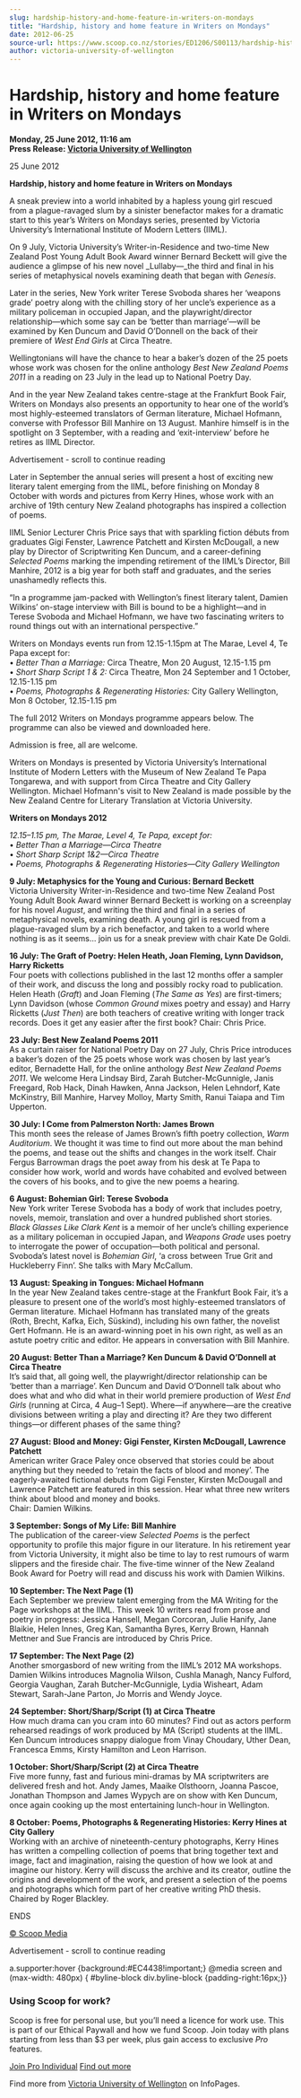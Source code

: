 ```yaml
---
slug: hardship-history-and-home-feature-in-writers-on-mondays
title: "Hardship, history and home feature in Writers on Mondays"
date: 2012-06-25
source-url: https://www.scoop.co.nz/stories/ED1206/S00113/hardship-history-and-home-feature-in-writers-on-mondays.htm
author: victoria-university-of-wellington
---
```

Hardship, history and home feature in Writers on Mondays
========================================================

**Monday, 25 June 2012, 11:16 am**  
**Press Release: [Victoria University of Wellington](https://info.scoop.co.nz/Victoria_University_of_Wellington)**

25 June 2012

**Hardship, history and home feature in Writers on Mondays**

A sneak preview into a world inhabited by a hapless young girl rescued from a plague-ravaged slum by a sinister benefactor makes for a dramatic start to this year’s Writers on Mondays series, presented by Victoria University’s International Institute of Modern Letters (IIML).

On 9 July, Victoria University’s Writer-in-Residence and two-time New Zealand Post Young Adult Book Award winner Bernard Beckett will give the audience a glimpse of his new novel _Lullaby—_the third and final in his series of metaphysical novels examining death that began with _Genesis_.

Later in the series, New York writer Terese Svoboda shares her ‘weapons grade’ poetry along with the chilling story of her uncle’s experience as a military policeman in occupied Japan, and the playwright/director relationship—which some say can be ‘better than marriage’—will be examined by Ken Duncum and David O’Donnell on the back of their premiere of _West End Girls_ at Circa Theatre.

Wellingtonians will have the chance to hear a baker’s dozen of the 25 poets whose work was chosen for the online anthology _Best New Zealand Poems 2011_ in a reading on 23 July in the lead up to National Poetry Day.

And in the year New Zealand takes centre-stage at the Frankfurt Book Fair, Writers on Mondays also presents an opportunity to hear one of the world’s most highly-esteemed translators of German literature, Michael Hofmann, converse with Professor Bill Manhire on 13 August. Manhire himself is in the spotlight on 3 September, with a reading and ‘exit-interview’ before he retires as IIML Director.

Advertisement - scroll to continue reading





Later in September the annual series will present a host of exciting new literary talent emerging from the IIML, before finishing on Monday 8 October with words and pictures from Kerry Hines, whose work with an archive of 19th century New Zealand photographs has inspired a collection of poems.

IIML Senior Lecturer Chris Price says that with sparkling fiction débuts from graduates Gigi Fenster, Lawrence Patchett and Kirsten McDougall, a new play by Director of Scriptwriting Ken Duncum, and a career-defining _Selected Poems_ marking the impending retirement of the IIML’s Director, Bill Manhire, 2012 is a big year for both staff and graduates, and the series unashamedly reflects this.

“In a programme jam-packed with Wellington’s finest literary talent, Damien Wilkins’ on-stage interview with Bill is bound to be a highlight—and in Terese Svoboda and Michael Hofmann, we have two fascinating writers to round things out with an international perspective.”

Writers on Mondays events run from 12.15-1.15pm at The Marae, Level 4, Te Papa except for:  
• _Better Than a Marriage:_ Circa Theatre, Mon 20 August, 12.15-1.15 pm  
• _Short Sharp Script 1 & 2:_ Circa Theatre, Mon 24 September and 1 October, 12.15-1.15 pm  
• _Poems, Photographs & Regenerating Histories:_ City Gallery Wellington, Mon 8 October, 12.15-1.15 pm

The full 2012 Writers on Mondays programme appears below. The programme can also be viewed and downloaded here.

Admission is free, all are welcome.

Writers on Mondays is presented by Victoria University’s International Institute of Modern Letters with the Museum of New Zealand Te Papa Tongarewa, and with support from Circa Theatre and City Gallery Wellington. Michael Hofmann's visit to New Zealand is made possible by the New Zealand Centre for Literary Translation at Victoria University.

**Writers on Mondays 2012**

_12.15–1.15 pm, The Marae, Level 4, Te Papa, except for:_  
• _Better Than a Marriage—Circa Theatre_  
• _Short Sharp Script 1&2—Circa Theatre_  
• _Poems, Photographs & Regenerating Histories—City Gallery Wellington_

**9 July: Metaphysics for the Young and Curious: Bernard Beckett**  
Victoria University Writer-in-Residence and two-time New Zealand Post Young Adult Book Award winner Bernard Beckett is working on a screenplay for his novel _August_, and writing the third and final in a series of metaphysical novels, examining death. A young girl is rescued from a plague-ravaged slum by a rich benefactor, and taken to a world where nothing is as it seems… join us for a sneak preview with chair Kate De Goldi.

**16 July: The Graft of Poetry: Helen Heath, Joan Fleming, Lynn Davidson, Harry Ricketts**  
Four poets with collections published in the last 12 months offer a sampler of their work, and discuss the long and possibly rocky road to publication. Helen Heath (_Graft_) and Joan Fleming (_The Same as Yes_) are first-timers; Lynn Davidson (whose _Common Ground_ mixes poetry and essay) and Harry Ricketts (_Just Then_) are both teachers of creative writing with longer track records. Does it get any easier after the first book? Chair: Chris Price.

**23 July: Best New Zealand Poems 2011**  
As a curtain raiser for National Poetry Day on 27 July, Chris Price introduces a baker’s dozen of the 25 poets whose work was chosen by last year’s editor, Bernadette Hall, for the online anthology _Best New Zealand Poems 2011_. We welcome Hera Lindsay Bird, Zarah Butcher-McGunnigle, Janis Freegard, Rob Hack, Dinah Hawken, Anna Jackson, Helen Lehndorf, Kate McKinstry, Bill Manhire, Harvey Molloy, Marty Smith, Ranui Taiapa and Tim Upperton.

**30 July: I Come from Palmerston North: James Brown**  
This month sees the release of James Brown’s fifth poetry collection, _Warm Auditorium_. We thought it was time to find out more about the man behind the poems, and tease out the shifts and changes in the work itself. Chair Fergus Barrowman drags the poet away from his desk at Te Papa to consider how work, world and words have cohabited and evolved between the covers of his books, and to give the new poems a hearing.

**6 August: Bohemian Girl: Terese Svoboda**  
New York writer Terese Svoboda has a body of work that includes poetry, novels, memoir, translation and over a hundred published short stories. _Black Glasses Like Clark Kent_ is a memoir of her uncle’s chilling experience as a military policeman in occupied Japan, and _Weapons Grade_ uses poetry to interrogate the power of occupation—both political and personal. Svoboda’s latest novel is _Bohemian Girl_, ‘a cross between True Grit and Huckleberry Finn’. She talks with Mary McCallum.

**13 August: Speaking in Tongues: Michael Hofmann**  
In the year New Zealand takes centre-stage at the Frankfurt Book Fair, it’s a pleasure to present one of the world’s most highly-esteemed translators of German literature. Michael Hofmann has translated many of the greats (Roth, Brecht, Kafka, Eich, Süskind), including his own father, the novelist Gert Hofmann. He is an award-winning poet in his own right, as well as an astute poetry critic and editor. He appears in conversation with Bill Manhire.

**20 August: Better Than a Marriage? Ken Duncum & David O’Donnell at Circa Theatre**  
It’s said that, all going well, the playwright/director relationship can be ‘better than a marriage’. Ken Duncum and David O’Donnell talk about who does what and who did what in their world premiere production of _West End Girls_ (running at Circa, 4 Aug–1 Sept). Where—if anywhere—are the creative divisions between writing a play and directing it? Are they two different things—or different phases of the same thing?

**27 August: Blood and Money: Gigi Fenster, Kirsten McDougall, Lawrence Patchett**  
American writer Grace Paley once observed that stories could be about anything but they needed to ‘retain the facts of blood and money’. The eagerly-awaited fictional debuts from Gigi Fenster, Kirsten McDougall and Lawrence Patchett are featured in this session. Hear what three new writers think about blood and money and books.  
Chair: Damien Wilkins.

**3 September: Songs of My Life: Bill Manhire**  
The publication of the career-view _Selected Poems_ is the perfect opportunity to profile this major figure in our literature. In his retirement year from Victoria University, it might also be time to lay to rest rumours of warm slippers and the fireside chair. The five-time winner of the New Zealand Book Award for Poetry will read and discuss his work with Damien Wilkins.

**10 September: The Next Page (1)**  
Each September we preview talent emerging from the MA Writing for the Page workshops at the IIML. This week 10 writers read from prose and poetry in progress: Jessica Hansell, Megan Corcoran, Julie Hanify, Jane Blaikie, Helen Innes, Greg Kan, Samantha Byres, Kerry Brown, Hannah Mettner and Sue Francis are introduced by Chris Price.

**17 September: The Next Page (2)**  
Another smorgasbord of new writing from the IIML’s 2012 MA workshops. Damien Wilkins introduces Magnolia Wilson, Cushla Managh, Nancy Fulford, Georgia Vaughan, Zarah Butcher-McGunnigle, Lydia Wisheart, Adam Stewart, Sarah-Jane Parton, Jo Morris and Wendy Joyce.

**24 September: Short/Sharp/Script (1) at Circa Theatre**  
How much drama can you cram into 60 minutes? Find out as actors perform rehearsed readings of work produced by MA (Script) students at the IIML. Ken Duncum introduces snappy dialogue from Vinay Choudary, Uther Dean, Francesca Emms, Kirsty Hamilton and Leon Harrison.

**1 October: Short/Sharp/Script (2) at Circa Theatre**  
Five more funny, fast and furious mini-dramas by MA scriptwriters are delivered fresh and hot. Andy James, Maaike Olsthoorn, Joanna Pascoe, Jonathan Thompson and James Wypych are on show with Ken Duncum, once again cooking up the most entertaining lunch-hour in Wellington.

**8 October: Poems, Photographs & Regenerating Histories: Kerry Hines at City Gallery**  
Working with an archive of nineteenth-century photographs, Kerry Hines has written a compelling collection of poems that bring together text and image, fact and imagination, raising the question of how we look at and imagine our history. Kerry will discuss the archive and its creator, outline the origins and development of the work, and present a selection of the poems and photographs which form part of her creative writing PhD thesis. Chaired by Roger Blackley.

ENDS

[© Scoop Media](http://www.scoop.co.nz/about/terms.html)  

Advertisement - scroll to continue reading



a.supporter:hover {background:#EC4438!important;} @media screen and (max-width: 480px) { #byline-block div.byline-block {padding-right:16px;}}

### Using Scoop for work?

Scoop is free for personal use, but you’ll need a licence for work use. This is part of our Ethical Paywall and how we fund Scoop. Join today with plans starting from less than $3 per week, plus gain access to exclusive _Pro_ features.  
  
[Join Pro Individual](https://pro.scoop.co.nz/Individual/?from=ProIn24) [Find out more](https://pro.scoop.co.nz/using-scoop-for-work/?from=ProIn24)

Find more from [Victoria University of Wellington](https://info.scoop.co.nz/Victoria_University_of_Wellington) on InfoPages.